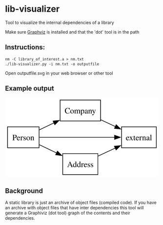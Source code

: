 # lib-visualizer
Tool to visualize the internal dependencies of a library

Make sure [Graphviz](https://graphviz.org) is installed and that the 'dot' tool is in the path

## Instructions:

    nm -C library_of_interest.a > nm.txt
    ./lib-visualizer.py -i nm.txt -o outputfile

Open outputfile.svg in your web browser or other tool

## Example output
![Image](examples/example.svg "example output")

## Background
A static library is just an archive of object files (compiled code).
If you have an archive with object files that have inter dependencies this
tool will generate a Graphiviz (dot tool) graph of the contents and their dependencies.
